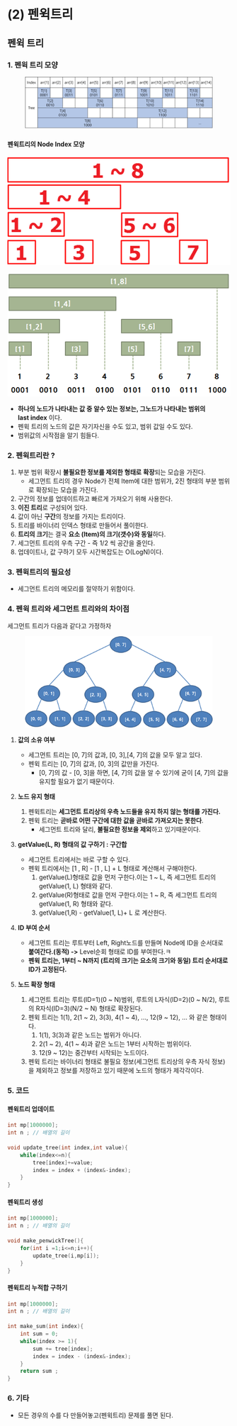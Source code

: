 # (2) 펜윅트리

## 펜윅 트리

### 1. 펜윅 트리 모양



<figure><img src="../../../.gitbook/assets/image (10) (1) (1).png" alt=""><figcaption></figcaption></figure>

#### 펜윅트리의 Node Index 모양&#x20;

![](<../../../.gitbook/assets/image (11) (1).png>)

![](<../../../.gitbook/assets/image (3) (1) (1) (1) (1) (1) (1).png>)

* **하나의 노드가 나타내는 값 중 알수 있는 정보는, 그노드가 나타내는 범위의**\
  **last index** 이다.
* 펜윅 트리의 노드의 값은 자기자신을 수도 있고, 범위 값일 수도 있다.
* 범위값의 시작점을 알기 힘들다.

### 2. 펜윅트리란 ?

1. 부분 범위 확장시 **불필요한 정보를 제외한 형태로** **확장**되는 모습을 가진다.
   * 세그먼트 트리의 경우 Node가 전체 Item에 대한 범위가, 2진 형태의 부분 범위로 확장되는 모습을 가진다.&#x20;
2. 구간의 정보를 업데이트하고 빠르게 가져오기 위해 사용한다.
3. **이진 트리**로 구성되어 있다.
4. 값이 아닌 **구간**의 정보를 가지는 트리이다.
5. 트리를 바이너리 인덱스 형태로 만들어서 풀이한다.
6. **트리의 크기**는 결국 **요소 (Item)의 크기(갯수)와 동일**하다.
7. 세그먼트 트리의 우측 구간 - 즉 1/2 씩 공간을 줄인다.
8. 업데이트나, 값 구하기 모두 시간복잡도는 O(LogN)이다.

### 3. 펜윅트리의 필요성

* 세그먼트 트리의 메모리를 절약하기 위함이다.

### 4. 펜윅 트리와 세그먼트 트리와의 차이점

세그먼트 트리가 다음과 같다고 가정하자

<figure><img src="../../../.gitbook/assets/image (5) (2).png" alt=""><figcaption></figcaption></figure>

1. **값의 소유 여부**&#x20;
   * 세그먼트 트리는 \[0, 7]의 값과, \[0, 3],\[4, 7]의 값을 모두 알고 있다.
   * 펜윅 트리는 \[0, 7]의 값과, \[0, 3]의 값만을 가진다.
     * \[0, 7]의 값 - \[0, 3]을 하면, \[4, 7]의 값을 알 수 있기에 굳이 \[4, 7]의 값을 유지할 필요가 없기 때문이다.
2. **노드 유지 형태**
   1. 펜윅트리는 **세그먼트 트리상의 우측 노드들을 유지 하지 않는 형태를 가진다.**
   2. 펜윅 트리는 **곧바로 어떤 구간에 대한 값을 곧바로 가져오지는 못한다**.
      * 세그먼트 트리와 달리, **불필요한 정보을 제외**하고 있기때문이다.
3. **getValue(L, R) 형태의 값 구하기 : 구간합**
   * 세그먼트 트리에서는 바로 구할 수 있다.
   * 펜윅 트리에서는 \[1 , R] - \[1 , L] + L 형태로 계산해서 구해야한다.
     1. getValue(L)형태로 값을 먼저 구한다.이는 1 \~ L, 즉 세그먼트 트리의 getValue(1, L) 형태와 같다.
     2. getValue(R)형태로 값을 먼저 구한다.이는 1 \~ R, 즉 세그먼트 트리의 getValue(1, R) 형태와 같다.
     3. getValue(1,R) - getValue(1, L)+ L 로 계산한다.
4. **ID 부여 순서**
   * 세그먼트 트리는 루트부터 Left, Right노드를 만들며 Node에 ID을 순서대로\
     **붙여간다.(동적) ->** Level순회 형태로 ID를 부여한다.ㅋ
   * **펜윅 트리는, 1부터 \~ N까지 (트리의 크기는 요소의 크기와 동일) 트리 순서대로**\
     **ID가 고정된다.**
5.  **노드 확장 형태**

    1. 세그먼트 트리는 루트(ID=1)(0 \~ N)범위, 루트의 L자식(ID=2)(0 \~ N/2), 루트의 R자식(ID=3)(N/2 \~ N) 형태로 확장된다.
    2. 펜윅 트리는 1(1), 2(1 \~ 2), 3(3), 4(1 \~ 4), ..., 12(9 \~ 12), ... 와 같은 형태이다.
       1. 1(1), 3(3)과 같은 노드는 범위가 아니다.
       2. 2(1 \~ 2), 4(1 \~ 4)과 같은 노드는 1부터 시작하는 범위이다.
       3. 12(9 \~ 12)는 중간부터 시작되는 노드이다.
    3. 펜윅 트리는  바이너리 형태로 불필요 정보(세그먼트 트리상의 우측 자식 정보)을 제외하고 정보를 저장하고 있기 때문에 노드의 형태가 제각각이다.



### 5. 코드

#### 펜윅트리 업데이트

```cpp
int mp[1000000];
int n ; // 배열의 길이

void update_tree(int index,int value){
    while(index<=n){
        tree[index]+=value;
        index = index + (index&-index);
    }
}
```

#### 펜윅트리 생성

```cpp
int mp[1000000];
int n ; // 배열의 길이

void make_penwickTree(){
    for(int i =1;i<=n;i++){
        update_tree(i,mp[i]);
    }
}
```

#### 펜윅트리 누적합 구하기

```cpp
int mp[1000000];
int n ; // 배열의 길이

int make_sum(int index){
    int sum = 0;
    while(index >= 1){
        sum += tree[index];
        index = index - (index&-index);
    }
    return sum ;
}
```

### 6. 기타

* 모든 경우의 수를 다 만들어놓고(펜윅트리) 문제를 풀면 된다.
